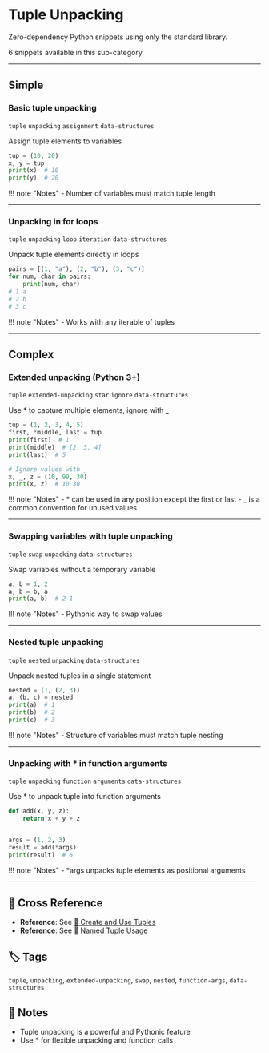 # Tuple Unpacking

Zero-dependency Python snippets using only the standard library.

6 snippets available in this sub-category.

---

## Simple

###  Basic tuple unpacking

`tuple` `unpacking` `assignment` `data-structures`

Assign tuple elements to variables

```python
tup = (10, 20)
x, y = tup
print(x)  # 10
print(y)  # 20
```

!!! note "Notes"
    - Number of variables must match tuple length

<hr class="snippet-divider">

### Unpacking in for loops

`tuple` `unpacking` `loop` `iteration` `data-structures`

Unpack tuple elements directly in loops

```python
pairs = [(1, "a"), (2, "b"), (3, "c")]
for num, char in pairs:
    print(num, char)
# 1 a
# 2 b
# 3 c
```

!!! note "Notes"
    - Works with any iterable of tuples

<hr class="snippet-divider">

## Complex

###  Extended unpacking (Python 3+)

`tuple` `extended-unpacking` `star` `ignore` `data-structures`

Use * to capture multiple elements, ignore with _

```python
tup = (1, 2, 3, 4, 5)
first, *middle, last = tup
print(first)  # 1
print(middle)  # [2, 3, 4]
print(last)  # 5

# Ignore values with _
x, _, z = (10, 99, 30)
print(x, z)  # 10 30
```

!!! note "Notes"
    - * can be used in any position except the first or last
    - _ is a common convention for unused values

<hr class="snippet-divider">

### Swapping variables with tuple unpacking

`tuple` `swap` `unpacking` `data-structures`

Swap variables without a temporary variable

```python
a, b = 1, 2
a, b = b, a
print(a, b)  # 2 1
```

!!! note "Notes"
    - Pythonic way to swap values

<hr class="snippet-divider">

### Nested tuple unpacking

`tuple` `nested` `unpacking` `data-structures`

Unpack nested tuples in a single statement

```python
nested = (1, (2, 3))
a, (b, c) = nested
print(a)  # 1
print(b)  # 2
print(c)  # 3
```

!!! note "Notes"
    - Structure of variables must match tuple nesting

<hr class="snippet-divider">

### Unpacking with * in function arguments

`tuple` `unpacking` `function` `arguments` `data-structures`

Use * to unpack tuple into function arguments

```python
def add(x, y, z):
    return x + y + z


args = (1, 2, 3)
result = add(*args)
print(result)  # 6
```

!!! note "Notes"
    - *args unpacks tuple elements as positional arguments

<hr class="snippet-divider">

## 🔗 Cross Reference

- **Reference**: See [📂 Create and Use Tuples](tuple_create.md)
- **Reference**: See [📂 Named Tuple Usage](namedtuple_usage.md)

## 🏷️ Tags

`tuple`, `unpacking`, `extended-unpacking`, `swap`, `nested`, `function-args`, `data-structures`

## 📝 Notes
- Tuple unpacking is a powerful and Pythonic feature
- Use * for flexible unpacking and function calls

